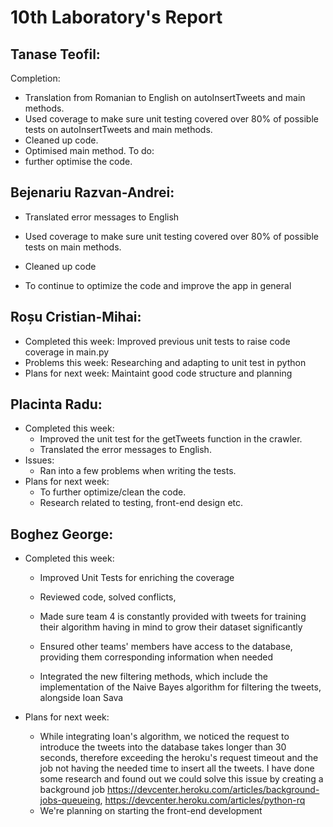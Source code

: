 # 10th Laboratory's Report


## Tanase Teofil:

Completion:
-   Translation from Romanian to English on autoInsertTweets and main methods.
-   Used coverage to make sure unit testing covered over 80% of possible tests on autoInsertTweets and main methods.
-   Cleaned up code.
-   Optimised main method.
To do: 
-   further optimise the code.

## Bejenariu Razvan-Andrei:

-   Translated error messages to English
-   Used coverage to make sure unit testing covered over 80% of possible tests on main methods.     	
-   Cleaned up code

-  To continue to optimize the code and improve the app in general

## Roșu Cristian-Mihai:

-   Completed this week: Improved previous unit tests to raise code coverage in main.py
-   Problems this week: Researching and adapting to unit test in python
-   Plans for next week: Maintaint good code structure and planning


## Placinta Radu:
-   Completed this week:
	- Improved the unit test for the getTweets function in the crawler.
	- Translated the error messages to English.
-   Issues:
	- Ran into a few problems when writing the tests.
-   Plans for next week:
	- To further optimize/clean the code.
	- Research related to testing, front-end design etc.

## Boghez George:

-   Completed this week:
	-   Improved Unit Tests for enriching the coverage
    
	-   Reviewed code, solved conflicts,  
	
	-   Made sure team 4 is constantly provided with tweets for training their algorithm having in mind to grow their dataset significantly
	
	-   Ensured other teams' members have access to the database, providing them corresponding information when needed 
	
	-   Integrated the new filtering methods, which include the implementation of the Naive Bayes algorithm for filtering the tweets, alongside Ioan Sava
    
-   Plans for next week: 
	-   While integrating Ioan's algorithm, we noticed the request to introduce the tweets into the database takes longer than 30 seconds, therefore exceeding the heroku's request timeout and the job not having the needed time to insert all the tweets. I have done some research and found out we could solve this issue by creating a background job https://devcenter.heroku.com/articles/background-jobs-queueing, https://devcenter.heroku.com/articles/python-rq
	-   We're planning on starting the front-end development
